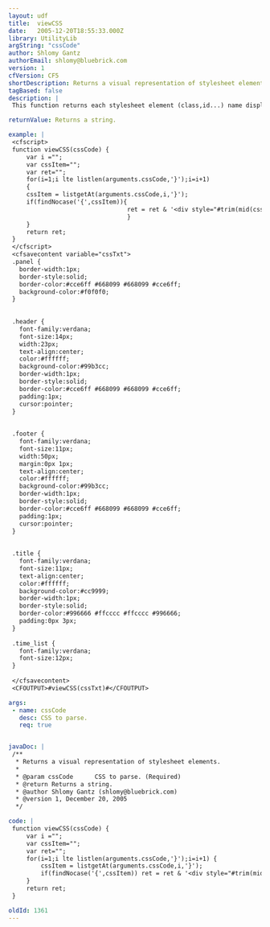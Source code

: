 ```yaml
---
layout: udf
title:  viewCSS
date:   2005-12-20T18:55:33.000Z
library: UtilityLib
argString: "cssCode"
author: Shlomy Gantz
authorEmail: shlomy@bluebrick.com
version: 1
cfVersion: CF5
shortDescription: Returns a visual representation of stylesheet elements.
tagBased: false
description: |
 This function returns each stylesheet element (class,id...) name displayed using the same element's style.

returnValue: Returns a string.

example: |
 <cfscript>
 function viewCSS(cssCode) {
     var i ="";
     var cssItem="";
     var ret="";
     for(i=1;i lte listlen(arguments.cssCode,'}');i=i+1)
     {
     cssItem = listgetAt(arguments.cssCode,i,'}');
     if(findNocase('{',cssItem)){
                                 ret = ret & '<div style="#trim(mid(cssItem,findNocase("{",cssItem)+1,len(cssItem)))#">#trim(mid(cssItem,1,findNocase("{",cssItem)-1))#</div><br>';
                                 }
     }
     return ret;
 }
 </cfscript>
 <cfsavecontent variable="cssTxt">
 .panel {
   border-width:1px;
   border-style:solid;
   border-color:#cce6ff #668099 #668099 #cce6ff;
   background-color:#f0f0f0;
 }
 
 
 .header {
   font-family:verdana;
   font-size:14px;
   width:23px;
   text-align:center;
   color:#ffffff;
   background-color:#99b3cc;
   border-width:1px;
   border-style:solid;
   border-color:#cce6ff #668099 #668099 #cce6ff;
   padding:1px;
   cursor:pointer;
 }
 
 
 .footer {
   font-family:verdana;
   font-size:11px;
   width:50px;
   margin:0px 1px;
   text-align:center;
   color:#ffffff;
   background-color:#99b3cc;
   border-width:1px;
   border-style:solid;
   border-color:#cce6ff #668099 #668099 #cce6ff;
   padding:1px;
   cursor:pointer;
 }
 
 
 .title {
   font-family:verdana;
   font-size:11px;
   text-align:center;
   color:#ffffff;
   background-color:#cc9999;
   border-width:1px;
   border-style:solid;
   border-color:#996666 #ffcccc #ffcccc #996666;
   padding:0px 3px;
 }
 
 .time_list {
   font-family:verdana;
   font-size:12px;
 }
 
 </cfsavecontent>
 <CFOUTPUT>#viewCSS(cssTxt)#</CFOUTPUT>

args:
 - name: cssCode
   desc: CSS to parse.
   req: true


javaDoc: |
 /**
  * Returns a visual representation of stylesheet elements.
  * 
  * @param cssCode      CSS to parse. (Required)
  * @return Returns a string. 
  * @author Shlomy Gantz (shlomy@bluebrick.com) 
  * @version 1, December 20, 2005 
  */

code: |
 function viewCSS(cssCode) {
     var i ="";
     var cssItem="";
     var ret="";
     for(i=1;i lte listlen(arguments.cssCode,'}');i=i+1) {
         cssItem = listgetAt(arguments.cssCode,i,'}');
         if(findNocase('{',cssItem)) ret = ret & '<div style="#trim(mid(cssItem,findNocase("{",cssItem)+1,len(cssItem)))#">#trim(mid(cssItem,1,findNocase("{",cssItem)-1))#</div><br>';
     }
     return ret;
 }

oldId: 1361
---
```


